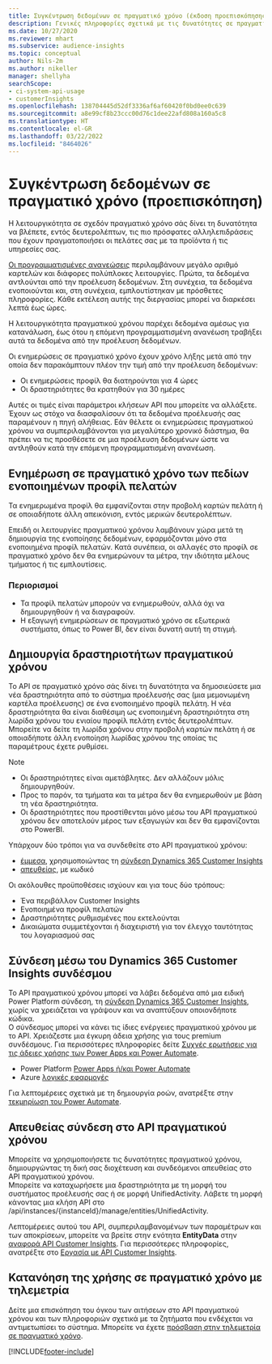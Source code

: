 ```yaml
---
title: Συγκέντρωση δεδομένων σε πραγματικό χρόνο (έκδοση προεπισκόπησης)
description: Γενικές πληροφορίες σχετικά με τις δυνατότητες σε πραγματικό χρόνο σε πληροφορίες κοινού.
ms.date: 10/27/2020
ms.reviewer: mhart
ms.subservice: audience-insights
ms.topic: conceptual
author: Nils-2m
ms.author: nikeller
manager: shellyha
searchScope:
- ci-system-api-usage
- customerInsights
ms.openlocfilehash: 138704445d52df3336af6af60420f0bd0ee0c639
ms.sourcegitcommit: a8e99cf8b23ccc00d76c1dee22afd808a160a5c8
ms.translationtype: HT
ms.contentlocale: el-GR
ms.lasthandoff: 03/22/2022
ms.locfileid: "8464026"
---
```

# <a name="real-time-data-ingestion-preview"></a>Συγκέντρωση δεδομένων σε πραγματικό χρόνο (προεπισκόπηση)

Η λειτουργικότητα σε σχεδόν πραγματικό χρόνο σάς δίνει τη δυνατότητα να βλέπετε, εντός δευτερολέπτων, τις πιο πρόσφατες αλληλεπιδράσεις που έχουν πραγματοποιήσει οι πελάτες σας με τα προϊόντα ή τις υπηρεσίες σας.

[Οι προγραμματισμένες ανανεώσεις](system.md#schedule-tab) περιλαμβάνουν μεγάλο αριθμό καρτελών και διάφορες πολύπλοκες λειτουργίες. Πρώτα, τα δεδομένα αντλούνται από την προέλευση δεδομένων. Στη συνέχεια, τα δεδομένα ενοποιούνται και, στη συνέχεια, εμπλουτίστηκαν με πρόσθετες πληροφορίες. Κάθε εκτέλεση αυτής της διεργασίας μπορεί να διαρκέσει λεπτά έως ώρες.

Η λειτουργικότητα πραγματικού χρόνου παρέχει δεδομένα αμέσως για κατανάλωση, έως ότου η επόμενη προγραμματισμένη ανανέωση τραβήξει αυτά τα δεδομένα από την προέλευση δεδομένων.

Οι ενημερώσεις σε πραγματικό χρόνο έχουν χρόνο λήξης μετά από την οποία δεν παρακάμπτουν πλέον την τιμή από την προέλευση δεδομένων:

- Οι ενημερώσεις προφίλ θα διατηρούνται για 4 ώρες
- Οι δραστηριότητες θα κρατηθούν για 30 ημέρες

Αυτές οι τιμές είναι παράμετροι κλήσεων API που μπορείτε να αλλάξετε. Έχουν ως στόχο να διασφαλίσουν ότι τα δεδομένα προέλευσής σας παραμένουν η πηγή αλήθειας. Εάν θέλετε οι ενημερώσεις πραγματικού χρόνου να συμπεριλαμβάνονται για μεγαλύτερο χρονικό διάστημα, θα πρέπει να τις προσθέσετε σε μια προέλευση δεδομένων ώστε να αντληθούν κατά την επόμενη προγραμματισμένη ανανέωση.

## <a name="real-time-update-of-the-unified-customer-profile-fields"></a>Ενημέρωση σε πραγματικό χρόνο των πεδίων ενοποιημένων προφίλ πελατών

Τα ενημερωμένα προφίλ θα εμφανίζονται στην προβολή καρτών πελάτη ή σε οποιαδήποτε άλλη απεικόνιση, εντός μερικών δευτερολέπτων.

Επειδή οι λειτουργίες πραγματικού χρόνου λαμβάνουν χώρα μετά τη δημιουργία της ενοποίησης δεδομένων, εφαρμόζονται μόνο στα ενοποιημένα προφίλ πελατών. Κατά συνέπεια, οι αλλαγές στο προφίλ σε πραγματικό χρόνο δεν θα ενημερώνουν τα μέτρα, την ιδιότητα μέλους τμήματος ή τις εμπλουτίσεις.

### <a name="limitations"></a>Περιορισμοί

- Τα προφίλ πελατών μπορούν να ενημερωθούν, αλλά όχι να δημιουργηθούν ή να διαγραφούν.
- Η εξαγωγή ενημερώσεων σε πραγματικό χρόνο σε εξωτερικά συστήματα, όπως το Power BI, δεν είναι δυνατή αυτή τη στιγμή.

## <a name="real-time-creation-of-activities"></a>Δημιουργία δραστηριοτήτων πραγματικού χρόνου

Το API σε πραγματικό χρόνο σάς δίνει τη δυνατότητα να δημοσιεύσετε μια νέα δραστηριότητα από το σύστημα προέλευσής σας (μια μεμονωμένη καρτέλα προέλευσης) σε ένα ενοποιημένο προφίλ πελάτη. Η νέα δραστηριότητα θα είναι διαθέσιμη ως ενοποιημένη δραστηριότητα στη λωρίδα χρόνου του ενιαίου προφίλ πελάτη εντός δευτερολέπτων. Μπορείτε να δείτε τη λωρίδα χρόνου στην προβολή καρτών πελάτη ή σε οποιαδήποτε άλλη ενοποίηση λωρίδας χρόνου της οποίας τις παραμέτρους έχετε ρυθμίσει.

> [!NOTE]
>
> - Οι δραστηριότητες είναι αμετάβλητες. Δεν αλλάζουν μόλις δημιουργηθούν.
> - Προς το παρόν, τα τμήματα και τα μέτρα δεν θα ενημερωθούν με βάση τη νέα δραστηριότητα.
> - Οι δραστηριότητες που προστίθενται μόνο μέσω του API πραγματικού χρόνου δεν αποτελούν μέρος των εξαγωγών και δεν θα εμφανίζονται στο PowerBI.

Υπάρχουν δύο τρόποι για να συνδεθείτε στο API πραγματικού χρόνου:

- [έμμεσα](#connect-via-the-dynamics-365-customer-insights-connector), χρησιμοποιώντας τη [σύνδεση Dynamics 365 Customer Insights](/connectors/customerinsights/)
- [απευθείας](#connect-directly-to-the-real-time-api), με κωδικό

Οι ακόλουθες προϋποθέσεις ισχύουν και για τους δύο τρόπους:

- Ένα περιβάλλον Customer Insights
- Ενοποιημένα προφίλ πελατών
- Δραστηριότητες ρυθμισμένες που εκτελούνται
- Δικαιώματα συμμετέχονται ή διαχειριστή για τον έλεγχο ταυτότητας του λογαριασμού σας

## <a name="connect-via-the-dynamics-365-customer-insights-connector"></a>Σύνδεση μέσω του Dynamics 365 Customer Insights συνδέσμου

Το API πραγματικού χρόνου μπορεί να λάβει δεδομένα από μια ειδική Power Platform σύνδεση, τη [σύνδεση Dynamics 365 Customer Insights](/connectors/customerinsights/), χωρίς να χρειάζεται να γράψουν και να αναπτύξουν οποιονδήποτε κώδικα.    
Ο σύνδεσμος μπορεί να κάνει τις ίδιες ενέργειες πραγματικού χρόνου με το API. Χρειάζεστε μια έγκυρη άδεια χρήσης για τους premium συνδέσμους. Για περισσότερες πληροφορίες δείτε [Συχνές ερωτήσεις για τις άδειες χρήσης των Power Apps και Power Automate](/power-platform/admin/powerapps-flow-licensing-faq).

- Power Platform [Power Apps ή/και Power Automate](/connectors/)
- Azure [λογικές εφαρμογές](/azure/connectors/apis-list)

Για λεπτομέρειες σχετικά με τη δημιουργία ροών, ανατρέξτε στην [τεκμηρίωση του Power Automate](/power-automate/).

## <a name="connect-directly-to-the-real-time-api"></a>Απευθείας σύνδεση στο API πραγματικού χρόνου

Μπορείτε να χρησιμοποιήσετε τις δυνατότητες πραγματικού χρόνου, δημιουργώντας τη δική σας διοχέτευση και συνδεόμενοι απευθείας στο API πραγματικού χρόνου.    
Μπορείτε να καταχωρήσετε μια δραστηριότητα με τη μορφή του συστήματος προέλευσής σας ή σε μορφή UnifiedActivity. Λάβετε τη μορφή κάνοντας μια κλήση API στο /api/instances/{instanceId}/manage/entities/UnifiedActivity.

Λεπτομέρειες αυτού του API, συμπεριλαμβανομένων των παραμέτρων και των αποκρίσεων, μπορείτε να βρείτε στην ενότητα **EntityData** στην [αναφορά API Customer Insights](https://developer.ci.ai.dynamics.com/api-details#api=CustomerInsights). Για περισσότερες πληροφορίες, ανατρέξτε στο [Εργασία με API Customer Insights](apis.md).

## <a name="understand-your-real-time-usage-with-telemetry"></a>Κατανόηση της χρήσης σε πραγματικό χρόνο με τηλεμετρία

Δείτε μια επισκόπηση του όγκου των αιτήσεων στο API πραγματικού χρόνου και των πληροφοριών σχετικά με τα ζητήματα που ενδέχεται να αντιμετωπίσει το σύστημα. Μπορείτε να έχετε [πρόσβαση στην τηλεμετρία σε πραγματικό χρόνο](system.md#api-usage-tab). 


[!INCLUDE[footer-include](../includes/footer-banner.md)]
